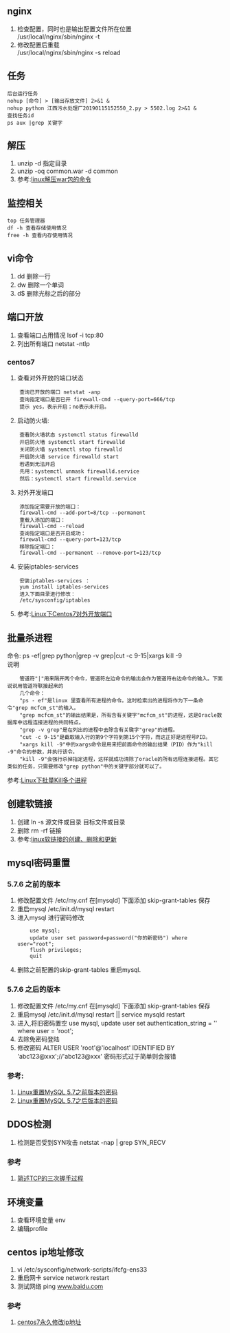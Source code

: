 ## nginx
1. 检查配置，同时也是输出配置文件所在位置  
    /usr/local/nginx/sbin/nginx -t
2. 修改配置后重载  
    /usr/local/nginx/sbin/nginx -s reload

## 任务
```
后台运行任务
nohup [命令] > [输出存放文件] 2>&1 &
nohup python 江西污水处理厂20190115152550_2.py > 5502.log 2>&1 &
查找任务id
ps aux |grep 关键字
```
## 解压 
1. unzip -d 指定目录 
2. unzip -oq common.war -d common
3. 参考:[linux解压war包的命令](https://www.cnblogs.com/wangcp-2014/p/6441790.html)

## 监控相关
    top 任务管理器
    df -h 查看存储使用情况
    free -h 查看内存使用情况
## vi命令
1. dd 删除一行
2. dw 删除一个单词
3. d$ 删除光标之后的部分

## 端口开放
1. 查看端口占用情况 lsof -i tcp:80
2. 列出所有端口 netstat -ntlp  

### centos7
1. 查看对外开放的端口状态
```
    查询已开放的端口 netstat -anp
    查询指定端口是否已开 firewall-cmd --query-port=666/tcp
    提示 yes，表示开启；no表示未开启。
```
2. 启动防火墙:
```
    查看防火墙状态 systemctl status firewalld
    开启防火墙 systemctl start firewalld  
    关闭防火墙 systemctl stop firewalld
    开启防火墙 service firewalld start 
    若遇到无法开启
    先用：systemctl unmask firewalld.service 
    然后：systemctl start firewalld.service
```
3. 对外开发端口
```
    添加指定需要开放的端口：
    firewall-cmd --add-port=8/tcp --permanent
    重载入添加的端口：
    firewall-cmd --reload
    查询指定端口是否开启成功：
    firewall-cmd --query-port=123/tcp
    移除指定端口：
    firewall-cmd --permanent --remove-port=123/tcp
```
4. 安装iptables-services
```
    安装iptables-services ：
    yum install iptables-services 
    进入下面目录进行修改：
    /etc/sysconfig/iptables
```
5. 参考:[Linux下Centos7对外开放端口](https://blog.csdn.net/realjh/article/details/82048492#)

## 批量杀进程
命令: ps -ef|grep python|grep -v grep|cut -c 9-15|xargs kill -9  
说明
```
    管道符"|"用来隔开两个命令，管道符左边命令的输出会作为管道符右边命令的输入。下面说说用管道符联接起来的
    几个命令：
    "ps - ef"是linux 里查看所有进程的命令。这时检索出的进程将作为下一条命令"grep mcfcm_st"的输入。
    "grep mcfcm_st"的输出结果是，所有含有关键字"mcfcm_st"的进程，这是Oracle数据库中远程连接进程的共同特点。
    "grep -v grep"是在列出的进程中去除含有关键字"grep"的进程。
    "cut -c 9-15"是截取输入行的第9个字符到第15个字符，而这正好是进程号PID。
    "xargs kill -9"中的xargs命令是用来把前面命令的输出结果（PID）作为"kill -9"命令的参数，并执行该令。
    "kill -9"会强行杀掉指定进程，这样就成功清除了oracle的所有远程连接进程。其它类似的任务，只需要修改"grep python"中的关键字部分就可以了。
```
参考:[Linux下批量Kill多个进程](https://www.cnblogs.com/joshua317/p/9235811.html)

## 创建软链接
1. 创建 ln -s 源文件或目录  目标文件或目录
2. 删除 rm -rf 链接
3. 参考:[linux软链接的创建、删除和更新](https://blog.csdn.net/m290345792/article/details/78518360)

## mysql密码重置
### 5.7.6 之前的版本 
1. 修改配置文件 /etc/my.cnf 在[mysqld] 下面添加 skip-grant-tables 保存
2. 重启mysql /etc/init.d/mysql restart
3. 进入mysql 进行密码修改 
	```
		use mysql;
		update user set password=password("你的新密码") where user="root"; 
		flush privileges;
		quit
	```
4. 删除之前配置的skip-grant-tables 重启mysql.

### 5.7.6 之后的版本 
1. 修改配置文件 /etc/my.cnf 在[mysqld] 下面添加 skip-grant-tables 保存
2. 重启mysql /etc/init.d/mysql restart || service mysqld restart
3. 进入,将旧密码置空 use mysql, update user set authentication_string = '' where user = 'root';
4. 去除免密码登陆
5. 修改密码 ALTER USER 'root'@'localhost' IDENTIFIED BY 'abc123@xxx';//'abc123@xxx'  密码形式过于简单则会报错

### 参考:
1. [Linux重置MySQL 5.7之前版本的密码](https://blog.csdn.net/fmwind/article/details/81941790)
2. [Linux重置MySQL 5.7之后版本的密码](https://www.cnblogs.com/yaowen/p/9486997.html)

## DDOS检测
1. 检测是否受到SYN攻击 netstat -nap | grep SYN_RECV

### 参考
1. [简述TCP的三次握手过程](https://www.cnblogs.com/Qing-840/p/9283367.html)

## 环境变量
1. 查看环境变量 env
2. 编辑profile

## centos ip地址修改
1. vi  /etc/sysconfig/network-scripts/ifcfg-ens33
2. 重启网卡 service network restart
3. 测试网络 ping www.baidu.com
### 参考
1. [centos7永久修改ip地址](https://blog.csdn.net/chianing_han/article/details/81635602)